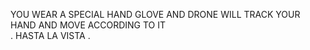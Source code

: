 YOU WEAR A SPECIAL HAND GLOVE AND DRONE WILL TRACK YOUR HAND AND MOVE ACCORDING TO IT </br>.
HASTA LA VISTA .
